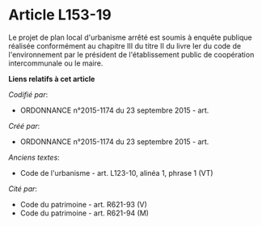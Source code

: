 # Article L153-19

Le projet de plan local d'urbanisme arrêté est soumis à enquête publique réalisée conformément au chapitre III du titre II du
livre Ier du code de l'environnement par le président de l'établissement public de coopération intercommunale ou le maire.

**Liens relatifs à cet article**

_Codifié par_:

  - ORDONNANCE n°2015-1174 du 23 septembre 2015 - art.

_Créé par_:

  - ORDONNANCE n°2015-1174 du 23 septembre 2015 - art.

_Anciens textes_:

  - Code de l'urbanisme - art. L123-10, alinéa 1, phrase 1 (VT)

_Cité par_:

  - Code du patrimoine - art. R621-93 (V)
  - Code du patrimoine - art. R621-94 (M)

